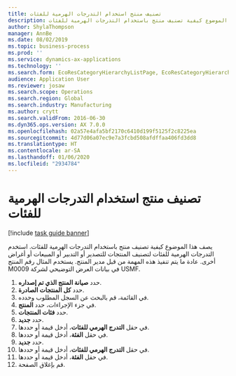 ```yaml
---
title: تصنيف منتج استخدام التدرجات الهرمية للفئات
description: يصف هذا الموضوع كيفية تصنيف منتج باستخدام التدرجات الهرمية للفئات.
author: ShylaThompson
manager: AnnBe
ms.date: 08/02/2019
ms.topic: business-process
ms.prod: ''
ms.service: dynamics-ax-applications
ms.technology: ''
ms.search.form: EcoResCategoryHierarchyListPage, EcoResCategoryHierarchyCreate, EcoResCategory, EcoResCategoryHierarchyRole
audience: Application User
ms.reviewer: josaw
ms.search.scope: Operations
ms.search.region: Global
ms.search.industry: Manufacturing
ms.author: crytt
ms.search.validFrom: 2016-06-30
ms.dyn365.ops.version: AX 7.0.0
ms.openlocfilehash: 02a57e4afa5bf2170c6410d199f5125f2c8225ea
ms.sourcegitcommit: 4d77d06a07ec9e7a3fcbd508afdffaa406fd3dd8
ms.translationtype: HT
ms.contentlocale: ar-SA
ms.lasthandoff: 01/06/2020
ms.locfileid: "2934784"
---
```

# <a name="classify-a-product-using-category-hierarchies"></a>تصنيف منتج استخدام التدرجات الهرمية للفئات

[!include [task guide banner](../../includes/task-guide-banner.md)]

يصف هذا الموضوع كيفية تصنيف منتج باستخدام التدرجات الهرمية للفئات. استخدم التدرجات الهرمية للفئات لتصنيف المنتجات للتصدير أو التدبير أو المبيعات أو أغراض أخرى. عادة ما يتم تنفيذ هذه المهمة من قبل مدير المنتج. يستخدم المثال رقم المنتج M0009 في بيانات العرض التوضيحي لشركة USMF.‬

1. حدد **صيانة المنتج الذي تم إصداره**.
2. حدد **كل المنتجات الصادرة**.
3. في القائمة، قم بالبحث عن السجل المطلوب وحدده.
4. في جزء الإجراءات، حدد **المنتج**.
5. حدد **فئات المنتجات**.
6. حدد **جديد**.
7. في حقل **التدرج الهرمي للفئات**، أدخل قيمة أو حددها.
8. في حقل **الفئة**، أدخل قيمة أو حددها.
9. حدد **جديد**.
10. في حقل **التدرج الهرمي للفئات**، أدخل قيمة أو حددها.
11. في حقل **الفئة**، أدخل قيمة أو حددها.
12. قم بإغلاق الصفحة.

